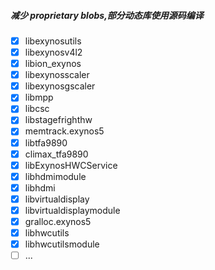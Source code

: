 ##### 减少 proprietary blobs,部分动态库使用源码编译

- [x] libexynosutils
- [x] libexynosv4l2
- [x] libion_exynos
- [x] libexynosscaler
- [x] libexynosgscaler
- [x] libmpp
- [x] libcsc
- [x] libstagefrighthw
- [x] memtrack.exynos5
- [x] libtfa9890
- [x] climax_tfa9890
- [x] libExynosHWCService
- [x] libhdmimodule
- [x] libhdmi
- [x] libvirtualdisplay
- [x] libvirtualdisplaymodule
- [x] gralloc.exynos5
- [x] libhwcutils
- [x] libhwcutilsmodule
- [ ] ...
